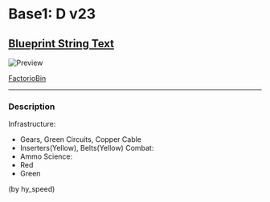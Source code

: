 # Base1: D v23

## [Blueprint String Text]([url](https://factoriobin.com/static/cdn/forever/post/m/s/0/ms0Fxyx9/0/v0/blueprint-f6d16327308f2499.txt))

![Preview]([url](https://factoriobin.com/static/cdn/forever/post/m/s/0/ms0Fxyx9/0/v0/render-3fdb25fc9ef634ca.jpg))

[FactorioBin]([url](https://factoriobin.com/post/ms0Fxyx9))

-----

### Description

Infrastructure:
- Gears, Green Circuits, Copper Cable
- Inserters(Yellow), Belts(Yellow)
Combat:
- Ammo
Science:
- Red
- Green

(by hy_speed)
